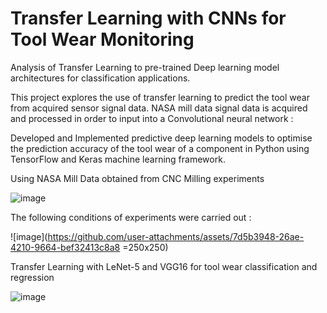 # Transfer Learning with CNNs for Tool Wear Monitoring

Analysis of Transfer Learning to pre-trained Deep learning model architectures for classification applications.

This project explores the use of transfer learning to predict the tool wear from acquired sensor signal data. NASA mill data  signal data is acquired and processed in order to input into a Convolutional neural network :

Developed and Implemented predictive deep learning models to optimise the prediction accuracy of the tool wear of a component in Python using TensorFlow and Keras machine learning framework. 

Using NASA Mill Data obtained from CNC Milling experiments 

![image](https://github.com/user-attachments/assets/91e407f1-3b4d-4901-b9d3-0fdffc67f63f)

The following conditions of experiments were carried out : 

![image](https://github.com/user-attachments/assets/7d5b3948-26ae-4210-9664-bef32413c8a8 =250x250)

Transfer Learning with LeNet-5 and VGG16 for tool wear classification and regression 

![image](https://github.com/user-attachments/assets/d7be130a-fd4d-4bb9-ac01-6ec52e884db5)



